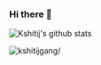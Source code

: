 ### Hi there 👋
![Kshitij's github stats](https://github-readme-stats.vercel.app/api?username=kshitijgang&show_icons=true)

<p align="left"> <img src=https://komarev.com/ghpvc/?username=kshitijgang alt=kshitijgang/> </p>
